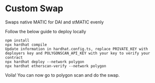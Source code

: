 # Custom Swap

Swaps native MATIC for DAI and stMATIC evenly

Follow the below guide to deploy locally

```shell
npm install
npx hardhat compile
Update information in hardhat.config.ts, replace PRIVATE_KEY with deployers key and POLYGONSCAN_API_KEY with your key to verify your contract
npx hardhat deploy --network polygon 
npx hardhat etherscan-verify --network polygon 
```

Voila! You can now go to polygon scan and do the swap.
